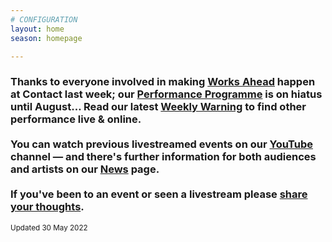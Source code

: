 ```yaml
---
# CONFIGURATION
layout: home
season: homepage

---
```

### Thanks to everyone involved in making [Works Ahead](/current/2022-worksahead) happen at Contact last week; our [Performance Programme](/current/2022-springsummer) is on hiatus until August… Read our latest <a href="http://wordofwarning.posthaven.com" target="_blank">Weekly Warning</a> to find other performance live & online.<br><br>You can watch previous livestreamed events on our <a href="http://bit.ly/YTwarnmcr" target="_blank">YouTube</a> channel — and there's further information for both audiences and artists on our [News](/news) page.<br><br>If you've been to an event or seen a livestream please <a href="http://bit.ly/warnmcrfeedback" target="_blank">share your thoughts</a>.         
<small>Updated 30 May 2022</small>
